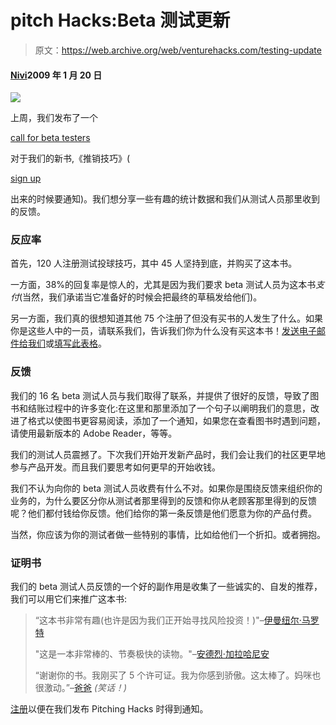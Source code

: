 # pitch Hacks:Beta 测试更新

> 原文：<https://web.archive.org/web/venturehacks.com/testing-update>

#### [Nivi](/web/20220928215615/https://venturehacks.com/about)2009 年 1 月 20 日

![](img/37260cd746622bfbae36dbfa9166a608.png)

上周，我们发布了一个

[call for beta testers](https://web.archive.org/web/20220928215615/http://venturehacks.com/articles/pitching-hacks-testing)

对于我们的新书,《推销技巧》(

[sign up](https://web.archive.org/web/20220928215615/http://venturehacks.wufoo.com/forms/z7x4m1)

出来的时候要通知)。我们想分享一些有趣的统计数据和我们从测试人员那里收到的反馈。

### 反应率

首先，120 人注册测试投球技巧，其中 45 人坚持到底，并购买了这本书。

一方面，38%的回复率是惊人的，尤其是因为我们要求 beta 测试人员为这本书*支付*(当然，我们承诺当它准备好的时候会把最终的草稿发给他们)。

另一方面，我们真的很想知道其他 75 个注册了但没有买书的人发生了什么。如果你是这些人中的一员，请联系我们，告诉我们你为什么没有买这本书！[发送电子邮件给我们](https://web.archive.org/web/20220928215615/mailto:nivi@venturehacks.com)或[填写此表格](https://web.archive.org/web/20220928215615/http://venturehacks.wufoo.com/forms/r7x4a3)。

### 反馈

我们的 16 名 beta 测试人员与我们取得了联系，并提供了很好的反馈，导致了图书和结账过程中的许多变化:在这里和那里添加了一个句子以阐明我们的意思，改进了格式以使图书更容易阅读，添加了一个通知，如果您在查看图书时遇到问题，请使用最新版本的 Adobe Reader，等等。

我们的测试人员震撼了。下次我们开始开发新产品时，我们会让我们的社区更早地参与产品开发。而且我们要思考如何更早的开始收钱。

我们不认为向你的 beta 测试人员收费有什么不对。如果你是围绕反馈来组织你的业务的，为什么要区分你从测试者那里得到的反馈和你从老顾客那里得到的反馈呢？他们都付钱给你反馈。他们给你的第一条反馈是他们愿意为你的产品付费。

当然，你应该为你的测试者做一些特别的事情，比如给他们一个折扣。或者拥抱。

### 证明书

我们的 beta 测试人员反馈的一个好的副作用是收集了一些诚实的、自发的推荐，我们可以用它们来推广这本书:

> “这本书非常有趣(也许是因为我们正开始寻找风险投资！)"–[伊曼纽尔·马罗特](https://web.archive.org/web/20220928215615/http://www.linkedin.com/pub/1/164/667)
> 
> "这是一本非常棒的、节奏极快的读物。"–[安德烈·加拉哈尼安](https://web.archive.org/web/20220928215615/http://www.siliconlegal.com/)
> 
> “谢谢你的书。我刚买了 5 个许可证。我为你感到骄傲。这太棒了。妈咪也很激动。”–[爸爸](https://web.archive.org/web/20220928215615/http://www.linkedin.com/pub/dir/hossein/nivi) *(笑话！)*

[注册](https://web.archive.org/web/20220928215615/http://venturehacks.wufoo.com/forms/z7x4m1)以便在我们发布 Pitching Hacks 时得到通知。